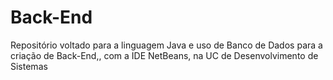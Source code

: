 # Back-End
 Repositório voltado para a linguagem Java e uso de Banco de Dados para a criação de Back-End,, com a IDE NetBeans, na UC de Desenvolvimento de Sistemas

